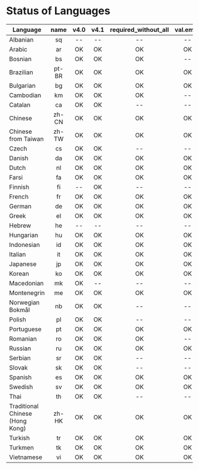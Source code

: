 # Status of Languages

| Language | name | v4.0 | v4.1 | required_without_all | val.email | required_with_all | val.boolean | reminders.reset | val.timezone |
|----------|:----:|:----:|:----:|:--------------------:|:---------:|:-----------------:|:-----------:|:---------------:|:------------:|
| Albanian | sq | -- | -- | -- | -- | -- | -- | -- | -- |
| Arabic | ar | OK | OK | OK | OK | OK | -- | -- | -- |
| Bosnian | bs | OK | OK | OK | -- | -- | -- | -- | -- |
| Brazilian | pt-BR | OK | OK | OK | OK | OK | OK | OK | OK |
| Bulgarian | bg | OK | OK | OK | OK | OK | OK | OK | OK |
| Cambodian | km | OK | OK | OK | -- | -- | -- | -- | -- |
| Catalan | ca | OK | OK | -- | -- | -- | -- | -- | -- |
| Chinese | zh-CN | OK | OK | OK | OK | OK | OK | OK | OK |
| Chinese from Taiwan | zh-TW | OK | OK | OK | OK | OK | OK | OK | OK |
| Czech | cs | OK | OK | -- | -- | -- | -- | -- | -- |
| Danish | da | OK | OK | OK | OK | OK | OK | -- | -- |
| Dutch | nl | OK | OK | OK | OK | OK | OK | OK | OK |
| Farsi | fa | OK | OK | OK | OK | OK | -- | -- | -- |
| Finnish | fi | -- | OK | -- | -- | -- | -- | -- | -- |
| French | fr | OK | OK | OK | OK | OK | OK | OK | OK |
| German | de | OK | OK | OK | OK | OK | OK | OK | OK |
| Greek | el | OK | OK | OK | OK | OK | OK | OK | OK |
| Hebrew | he | -- | -- | -- | -- | -- | -- | -- | -- |
| Hungarian | hu | OK | OK | OK | OK | OK | OK | -- | -- |
| Indonesian | id | OK | OK | OK | OK | OK | OK | OK | OK |
| Italian | it | OK | OK | OK | OK | OK | OK | OK | OK |
| Japanese | jp | OK | OK | OK | OK | OK | -- | -- | -- |
| Korean | ko | OK | OK | OK | OK | OK | OK | OK | OK |
| Macedonian | mk | OK | -- | -- | -- | -- | -- | -- | -- |
| Montenegrin | me | OK | OK | OK | OK | OK | -- | -- | -- |
| Norwegian Bokmål | nb | OK | OK | -- | -- | -- | -- | -- | -- |
| Polish | pl | OK | OK | -- | -- | -- | -- | -- | -- |
| Portuguese | pt | OK | OK | OK | OK | OK | OK | -- | OK |
| Romanian | ro | OK | OK | OK | -- | -- | -- | -- | -- |
| Russian | ru | OK | OK | OK | OK | OK | OK | OK | OK |
| Serbian | sr | OK | OK | -- | -- | -- | -- | -- | -- |
| Slovak | sk | OK | OK | -- | -- | -- | -- | -- | -- |
| Spanish | es | OK | OK | OK | OK | OK | OK | OK | OK |
| Swedish | sv | OK | OK | OK | OK | OK | OK | OK | OK |
| Thai | th | OK | OK | -- | -- | -- | OK |OK | OK |
| Traditional Chinese (Hong Kong) | zh-HK | OK | OK | OK | OK | OK | OK | OK | OK |
| Turkish | tr | OK | OK | OK | OK | OK | OK | OK | OK |
| Turkmen | tk | OK | OK | OK | OK | OK | OK | OK | OK |
| Vietnamese | vi | OK | OK | OK | OK | OK | OK | OK | OK |
